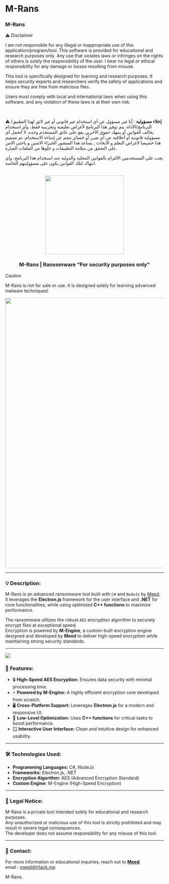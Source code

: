 # M-Rans
### M-Rans
⚠️ Disclaimer

I am not responsible for any illegal or inappropriate use of this application/program/tool. This software is provided for educational and research purposes only. Any use that violates laws or infringes on the rights of others is solely the responsibility of the user. I bear no legal or ethical responsibility for any damage or losses resulting from misuse.

This tool is specifically designed for learning and research purposes. It helps security experts and researchers verify the safety of applications and ensure they are free from malicious files.

Users must comply with local and international laws when using this software, and any violation of these laws is at their own risk.

<br/>

**⚠️ إخلاء مسؤولية** : أنا غير مسؤول عن أي استخدام غير قانوني أو غير لائق لهذا التطبيق/البرنامج/الأداة. يتم توفير هذا البرنامج لأغراض تعليمية وتجريبية فقط، وأي استخدام يخالف القوانين أو ينتهك حقوق الآخرين يقع على عاتق المستخدم وحده. لا أتحمل أي مسؤولية قانونية أو أخلاقية عن أي ضرر أو خسائر تنجم عن إساءة الاستخدام. تم تصميم هذا خصيصا لاغراض التعلم و الابحاث , يساعد هذا المنشور الخبراء الامنين و باحثي الامن على التحقق من سلامة التطبيقات و خلوها من الملفات الضارة.

يجب على المستخدمين الالتزام بالقوانين المحلية والدولية عند استخدام هذا البرنامج، وأي انتهاك لتلك القوانين يكون على مسؤوليتهم الخاصة.


<br/>
<div align="center">
  <img src="https://files.catbox.moe/2x1ppg.png" width="250px">
</div>

<div align="center">
  <h3>M-Rans | Ransomware "For security purposes only"</h3>
</div>

> [!CAUTION]  
> M-Rans is not for sale or use. It is designed solely for learning advanced malware techniques!

<div align="center">
  <img src="https://files.catbox.moe/2umcuy.jpg" width="860px">
</div>

---

### 💡 Description:
M-Rans is an advanced ransomware tool built with `C#` and `NodeJs` by [Meed](https://www.facebook.com/hack.meplz/).  
It leverages the **Electron.js** framework for the user interface and **.NET** for core functionalities, while using optimized **C++ functions** to maximize performance.  

The ransomware utilizes the robust `AES` encryption algorithm to securely encrypt files at exceptional speed.  
Encryption is powered by **M-Engine**, a custom-built encryption engine designed and developed by **Meed** to deliver high-speed encryption while maintaining strong security standards.  

---

<img src="https://github.com/user-attachments/assets/15c48195-e9f0-445b-8e67-224e3ab3d0da">

### 🚀 **Features:**
- 🔒 **High-Speed AES Encryption:** Ensures data security with minimal processing time.  
- ⚡ **Powered by M-Engine:** A highly efficient encryption core developed from scratch.  
- 🖥️ **Cross-Platform Support:** Leverages **Electron.js** for a modern and responsive UI.  
- 🧩 **Low-Level Optimization:** Uses **C++ functions** for critical tasks to boost performance.  
- 🪟 **Interactive User Interface:** Clean and intuitive design for enhanced usability.  

---

### 🛠️ **Technologies Used:**
- **Programming Languages:** C#, NodeJs  
- **Frameworks:** Electron.js, .NET  
- **Encryption Algorithm:** AES (Advanced Encryption Standard)  
- **Custom Engine:** M-Engine (High-Speed Encryption)  

---

### 🚨 **Legal Notice:**
M-Rans is a private tool intended solely for educational and research purposes.  
Any unauthorized or malicious use of this tool is strictly prohibited and may result in severe legal consequences.  
The developer does not assume responsibility for any misuse of this tool.  

---

### 📧 **Contact:**
For more information or educational inquiries, reach out to **[Meed](https://www.facebook.com/hack.meplz/)**.  
email : meed@h1ack.me

M-Rans.
